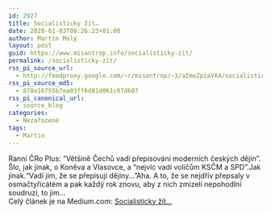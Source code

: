 ```yaml
---
id: 2927
title: Socialisticky žít…
date: 2020-01-03T08:26:23+01:00
author: Martin Malý
layout: post
guid: https://www.misantrop.info/socialisticky-zit/
permalink: /socialisticky-zit/
rss_pi_source_url:
  - http://feedproxy.google.com/~r/misantrop/~3/aImoZpzaVX4/socialisticky-zit-41010b04d70d
rss_pi_source_md5:
  - 878e16755b7ea03ff6d81d061c07d607
rss_pi_canonical_url:
  - source_blog
categories:
  - Nezařazené
tags:
  - Martin
---
```

Ranní ČRo Plus: “Většině Čechů vadí přepisování moderních českých dějin”. Šlo, jak jinak, o Koněva a Vlasovce, a “nejvíc vadí voličům KSČM a SPD”.Jak jinak.“Vadí jim, že se přepisují dějiny…”Aha. A to, že se nejdřív přepsaly v osmačtyřicátém a pak každý rok znovu, aby z nich zmizeli nepohodlní soudruzi, to jim&hellip;  
Celý článek je na Medium.com: <a href="http://feedproxy.google.com/~r/misantrop/~3/aImoZpzaVX4/socialisticky-zit-41010b04d70d" target="_blank" rel="noopener noreferrer">Socialisticky žít…</a>